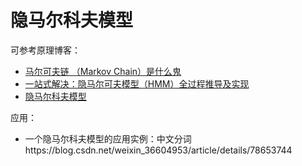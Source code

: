 # 隐马尔科夫模型

可参考原理博客：

- [马尔可夫链 （Markov Chain）是什么鬼](https://zhuanlan.zhihu.com/p/26453269)
- [一站式解决：隐马尔可夫模型（HMM）全过程推导及实现](https://zhuanlan.zhihu.com/p/85454896)
- [隐马尔科夫模型](http://studyai.site/2018/11/11/隐马尔科夫模型/)

应用：

- 一个隐马尔科夫模型的应用实例：中文分词https://blog.csdn.net/weixin_36604953/article/details/78653744

